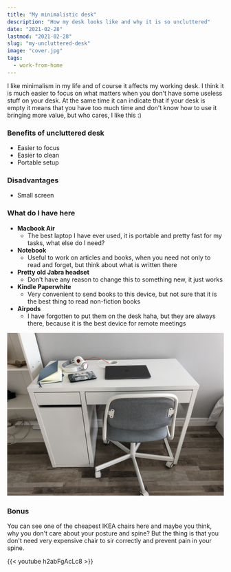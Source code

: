 ```yaml
---
title: "My minimalistic desk"
description: "How my desk looks like and why it is so uncluttered"
date: "2021-02-28"
lastmod: "2021-02-28"
slug: "my-uncluttered-desk"
image: "cover.jpg"
tags:
  - work-from-home
---
```


I like minimalism in my life and of course it affects my working desk. I think it is much easier to focus on what matters when you don't have some useless stuff on your desk. At the same time it can indicate that if your desk is empty it means that you have too much time and don't know how to use it bringing more value, but who cares, I like this :)

### Benefits of uncluttered desk

* Easier to focus
* Easier to clean
* Portable setup

### Disadvantages

* Small screen

### What do I have here

* **Macbook Air**
  * The best laptop I have ever used, it is portable and pretty fast for my tasks, what else do I need?
* **Notebook**
  * Useful to work on articles and books, when you need not only to read and forget, but think about what is written there
* **Pretty old Jabra headset**
  * Don't have any reason to change this to something new, it just works
* **Kindle Paperwhite**
  * Very convenient to send books to this device, but not sure that it is the best thing to read non-fiction books
* **Airpods**
  * I have forgotten to put them on the desk haha, but they are always there, because it is the best device for remote meetings

![My desk, much better and realistic than in the cover :)](IMG_1142.jpg)

### Bonus

You can see one of the cheapest IKEA chairs here and maybe you think, why you don't care about your posture and spine? But the thing is that you don't need very expensive chair to sir correctly and prevent pain in your spine.

{{< youtube h2abFgAcLc8 >}}
